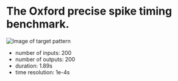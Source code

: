 # The Oxford precise spike timing benchmark.

![Image of target pattern](https://raw.githubusercontent.com/fzenke/ssbm/master/benchmarks/precise_timing/oxford/oxford.png)


* number of inputs: 200
* number of outputs: 200
* duration: 1.89s
* time resolution: 1e-4s

